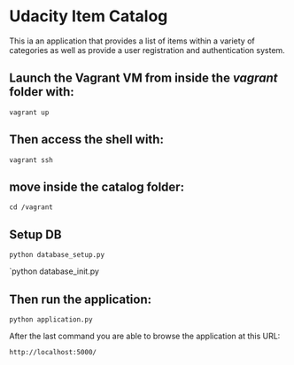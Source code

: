 # Udacity Item Catalog

  This ia an application that provides a list of items within a variety of categories as well as provide a user registration and authentication system. 

## Launch the Vagrant VM from inside the *vagrant* folder with:

`vagrant up`

## Then access the shell with:

`vagrant ssh`

## move inside the catalog folder:

`cd /vagrant`

## Setup DB

`python database_setup.py`

 `python database_init.py
 
## Then run the application:

`python application.py`

After the last command you are able to browse the application at this URL:

`http://localhost:5000/`

